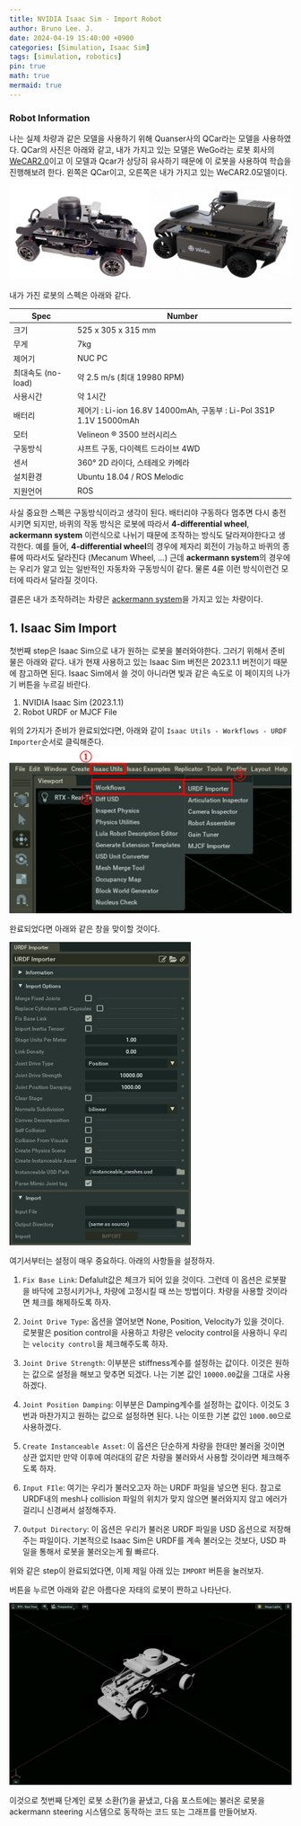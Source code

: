 ```yaml
---
title: NVIDIA Isaac Sim - Import Robot
author: Bruno Lee. J.
date: 2024-04-19 15:40:00 +0900
categories: [Simulation, Isaac Sim]
tags: [simulation, robotics]
pin: true
math: true
mermaid: true
---
```


### Robot Information
나는 실제 차량과 같은 모델을 사용하기 위해 Quanser사의 QCar라는 모델을 사용하였다. QCar의 사진은 아래와 같고, 내가 가지고 있는 모델은 WeGo라는 로봇 회사의 [WeCAR2.0](https://wego-robotics.com/wecar2/)이고 이 모델과 Qcar가 상당히 유사하기 때문에 이 로봇을 사용하여 학습을 진행해보려 한다. 왼쪽은 QCar이고, 오른쪽은 내가 가지고 있는 WeCAR2.0모델이다.

![qcar](https://github.com/brunoleej/brunoleej.github.io/blob/master/assets/img/isaac-sim/car.png?raw=true)

내가 가진 로봇의 스펙은 아래와 같다.

| Spec | Number|
| --- | ----- | 
| 크기 | 525 x 305 x 315 mm |
| 무게 | 7kg |
| 제어기 | NUC PC |
| 최대속도 (no-load) | 약 2.5 m/s (최대 19980 RPM) |
| 사용시간 | 약 1시간 |
| 배터리 | 제어기 :​ Li-ion 16.8V 14000mAh, 구동부 : Li-Pol 3S1P 1.1V 15000mAh |
| 모터 | Velineon ® 3500 브러시리스 |
| 구동방식 | 샤프트 구동, 다이렉트 드라이브 4WD |
| 센서 | 360° 2D 라이다, 스테레오 카메라 |
| 설치환경 | Ubuntu 18.04 / ROS Melodic |
| 지원언어 | ROS |

사실 중요한 스펙은 구동방식이라고 생각이 된다. 배터리야 구동하다 멈추면 다시 충전시키면 되지만, 바퀴의 작동 방식은 로봇에 따라서 **4-differential wheel**, **ackermann system** 이런식으로 나뉘기 때문에 조작하는 방식도 달라져야한다고 생각한다. 예를 들어, **4-differential wheel**의 경우에 제자리 회전이 가능하고 바퀴의 종류에 따라서도 달라진다 (Mecanum Wheel, ...) 근데 **ackermann system**의 경우에는 우리가 알고 있는 일반적인 자동차와 구동방식이 같다. 물론 4륜 이런 방식이런건 모터에 따라서 달라질 것이다.

결론은 내가 조작하려는 차량은 [ackermann system](https://en.wikipedia.org/wiki/Ackermann_steering_geometry)을 가지고 있는 차량이다.


## 1. Isaac Sim Import
첫번째 step은 Isaac Sim으로 내가 원하는 로봇을 불러와야한다. 그러기 위해서 준비물은 아래와 같다. 내가 현재 사용하고 있는 Isaac Sim 버전은 2023.1.1 버전이기 때문에 참고하면 된다. Isaac Sim에서 쓸 것이 아니라면 빛과 같은 속도로 이 페이지의 나가기 버튼을 누르길 바란다.

1. NVIDIA Isaac Sim (2023.1.1)
2. Robot URDF or MJCF File

위의 2가지가 준비가 완료되었다면, 아래와 같이 `Isaac Utils - Workflows - URDF Importer`순서로 클릭해준다.
![import1](https://github.com/brunoleej/brunoleej.github.io/blob/master/assets/img/isaac-sim/import1.png?raw=true)

완료되었다면 아래와 같은 창을 맞이할 것이다.

![import2](https://github.com/brunoleej/brunoleej.github.io/blob/master/assets/img/isaac-sim/import2.png?raw=true)

여기서부터는 설정이 매우 중요하다. 아래의 사항들을 설정하자.
1. `Fix Base Link`: Defalult값은 체크가 되어 있을 것이다. 그런데 이 옵션은 로봇팔을 바닥에 고정시키거나, 차량에 고정시킬 때 쓰는 방법이다. 차량을 사용할 것이라면 체크를 해제하도록 하자.

2. `Joint Drive Type`: 옵션을 열어보면 None, Position, Velocity가 있을 것이다. 로봇팔은 position control을 사용하고 차량은 velocity control을 사용하니 우리는 `velocity control`을 체크해주도록 하자.

3. `Joint Drive Strength`: 이부분은 stiffness계수를 설정하는 값이다. 이것은 원하는 값으로 설정을 해보고 맞추면 되겠다. 나는 기본 값인 `10000.00`값을 그대로 사용하겠다.

4. `Joint Position Damping`: 이부분은 Damping계수를 설정하는 값이다. 이것도 3번과 마찬가지고 원하는 값으로 설정하면 된다. 나는 이또한 기본 값인 `1000.00`으로 사용하겠다.

5. `Create Instanceable Asset`: 이 옵션은 단순하게 차량을 한대만 불러올 것이면 상관 없지만 만약 이후에 여러대의 같은 차량을 불러와서 사용할 것이라면 체크해주도록 하자.

6. `Input FIle`: 여기는 우리가 불러오고자 하는 URDF 파일을 넣으면 된다. 참고로 URDF내의 mesh나 collision 파일의 위치가 맞지 않으면 불러와지지 않고 에러가 걸리니 신경써서 설정해주자.

7. `Output Directory`: 이 옵션은 우리가 불러온 URDF 파일을 USD 옵션으로 저장해주는 파일이다. 기본적으로 Isaac Sim은 URDF를 계속 불러오는 것보다, USD 파일을 통해서 로봇을 불러오는게 훨 빠르다. 

위와 같은 step이 완료되었다면, 이제 제일 아래 있는 `IMPORT` 버튼을 눌러보자.

버튼을 누르면 아래와 같은 아름다운 자태의 로봇이 짠하고 나타난다.

![import3](https://github.com/brunoleej/brunoleej.github.io/blob/master/assets/img/isaac-sim/import3.png?raw=true)

이것으로 첫번째 단계인 로봇 소환(?)을 끝냈고, 다음 포스트에는 불러온 로봇을 ackermann steering 시스템으로 동작하는 코드 또는 그래프를 만들어보자.